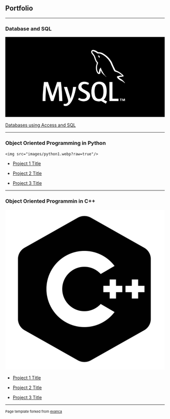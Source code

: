 ## Portfolio

---

### Database and SQL 

<img src="images/try1.png?raw=true"/>

[Databases using Access and SQL](/sample_page)

---

### Object Oriented Programming in Python

    <img src="images/python1.webp?raw=true"/>

- [Project 1 Title](http://example.com/)

- [Project 2 Title](http://example.com/)

- [Project 3 Title](http://example.com/)

---

### Object Oriented Programmin in C++

<img src="images/c++.png?raw=true"/>

- [Project 1 Title](http://example.com/)

- [Project 2 Title](http://example.com/)

- [Project 3 Title](http://example.com/)


---
<p style="font-size:11px">Page template forked from <a href="https://github.com/evanca/quick-portfolio">evanca</a></p>
<!-- Remove above link if you don't want to attibute -->
